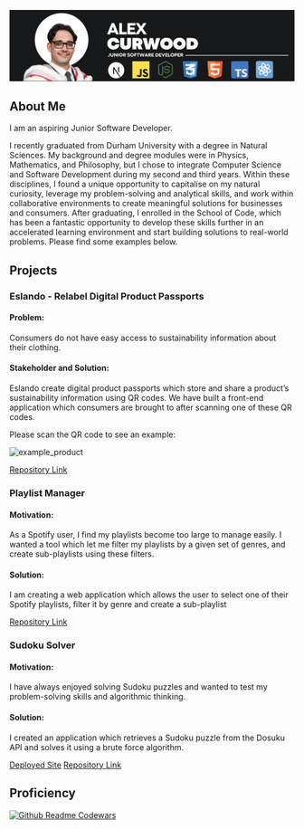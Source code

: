 ![banner](banner.png)

## About Me

I am an aspiring Junior Software Developer. 

I recently graduated from Durham University with a degree in Natural Sciences. My background and degree modules were in Physics, Mathematics, and Philosophy, but I chose to integrate Computer Science and Software Development during my second and third years. Within these disciplines, I found a unique opportunity to capitalise on my natural curiosity, leverage my problem-solving and analytical skills, and work within collaborative environments to create meaningful solutions for businesses and consumers. After graduating, I enrolled in the School of Code, which has been a fantastic opportunity to develop these skills further in an accelerated learning environment and start building solutions to real-world problems. Please find some examples below.

## Projects

### Eslando - Relabel Digital Product Passports

#### Problem:
Consumers do not have easy access to sustainability information about their clothing.

#### Stakeholder and Solution:

Eslando create digital product passports which store and share a product’s sustainability information using QR codes. We have built a front-end application which consumers are brought to after scanning one of these QR codes.

Please scan the QR code to see an example:

![example_product](https://github.com/alexcurwood/alexcurwood/assets/149108865/145e16ee-7726-4457-b4be-1a6e8779ced2)

<a href="https://github.com/INFINITYX00/eslando">Repository Link</a>

### Playlist Manager

#### Motivation:
As a Spotify user, I find my playlists become too large to manage easily. I wanted a tool which let me filter my playlists by a given set of genres, and create sub-playlists using these filters.

#### Solution:

I am creating a web application which allows the user to select one of their Spotify playlists, filter it by genre and create a sub-playlist 

<a href="https://github.com/alexcurwood/SpotifyProject">Repository Link</a>

### Sudoku Solver

#### Motivation:
I have always enjoyed solving Sudoku puzzles and wanted to test my problem-solving skills and algorithmic thinking.

#### Solution:

I created an application which retrieves a Sudoku puzzle from the Dosuku API and solves it using a brute force algorithm.

<a href="https://sudoku-solver-red.vercel.app/">Deployed Site</a>
<a href="https://github.com/alexcurwood/SpotifyProject">Repository Link</a> 

## Proficiency

[![Github Readme Codewars](https://codewars-stats-ignacio-cuadra.vercel.app/?username=AlexCurwood)](https://github.com/ignacio-cuadra/github-readme-codewars)
